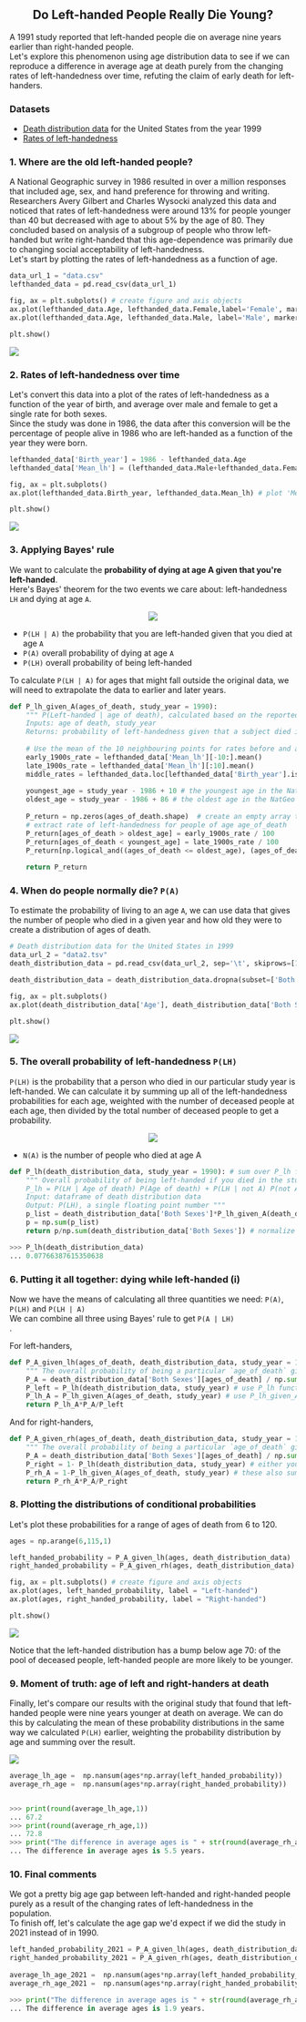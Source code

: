 <h2 align='center'>Do Left-handed People Really Die Young?</h2>


<p>A 1991 study reported that left-handed people die on average nine years earlier than right-handed people.<br>Let's explore this phenomenon using age distribution data to see if we can reproduce a difference in average age at death purely from the changing rates of left-handedness over time, refuting the claim of early death for left-handers. </p>

<h3>Datasets</h3>

- [Death distribution data](https://www.cdc.gov/nchs/data/statab/vs00199_table310.pdf) for the United States from the year 1999
- [Rates of left-handedness](https://pubmed.ncbi.nlm.nih.gov/1528408/)

<h3>1. Where are the old left-handed people?</h3>

<p>A National Geographic survey in 1986 resulted in over a million responses that included age, sex, and hand preference for throwing and writing. Researchers Avery Gilbert and Charles Wysocki analyzed this data and noticed that rates of left-handedness were around 13% for people younger than 40 but decreased with age to about 5% by the age of 80. They concluded based on analysis of a subgroup of people who throw left-handed but write right-handed that this age-dependence was primarily due to changing social acceptability of left-handedness. <br>Let's start by plotting the rates of left-handedness as a function of age.</p>

```python
data_url_1 = "data.csv"
lefthanded_data = pd.read_csv(data_url_1)

fig, ax = plt.subplots() # create figure and axis objects
ax.plot(lefthanded_data.Age, lefthanded_data.Female,label='Female', marker = 'o') # plot "Female" vs. "Age"
ax.plot(lefthanded_data.Age, lefthanded_data.Male, label='Male', marker = 'x') # plot "Male" vs. "Age"

plt.show()
```

<img src='datasets/img1.jpg'>

<h3>2. Rates of left-handedness over time</h3>

<p>Let's convert this data into a plot of the rates of left-handedness as a function of the year of birth, and average over male and female to get a single rate for both sexes.<br>Since the study was done in 1986, the data after this conversion will be the percentage of people alive in 1986 who are left-handed as a function of the year they were born.</p>

```python
lefthanded_data['Birth_year'] = 1986 - lefthanded_data.Age
lefthanded_data['Mean_lh'] = (lefthanded_data.Male+lefthanded_data.Female)/2

fig, ax = plt.subplots()
ax.plot(lefthanded_data.Birth_year, lefthanded_data.Mean_lh) # plot 'Mean_lh' vs. 'Birth_year'

plt.show()
```
<img src='datasets/img2.jpg'>

<h3>3. Applying Bayes' rule</h3>

<p>We want to calculate the <b>probability of dying at age A given that you're left-handed</b>.<br>Here's Bayes' theorem for the two events we care about: left-handedness <code>LH</code> and dying at age <code>A</code>.</p>
<p align='center'>
  <img src='datasets/formula1.jpg'>
</p>

<ul>
  <li><code>P(LH | A)</code> the probability that you are left-handed given that you died at age <code>A</code></li>
  <li><code>P(A)</code> overall probability of dying at age <code>A</code></li>
  <li><code>P(LH)</code> overall probability of being left-handed</li>
</ul>

<p>To calculate <code>P(LH | A)</code> for ages that might fall outside the original data, we will need to extrapolate the data to earlier and later years.</p>

```python
def P_lh_given_A(ages_of_death, study_year = 1990):
    """ P(Left-handed | age of death), calculated based on the reported rates of left-handedness.
    Inputs: age of death, study_year
    Returns: probability of left-handedness given that a subject died in `study_year` at age `age_of_death` """
    
    # Use the mean of the 10 neighbouring points for rates before and after the start 
    early_1900s_rate = lefthanded_data['Mean_lh'][-10:].mean()
    late_1900s_rate = lefthanded_data['Mean_lh'][:10].mean()
    middle_rates = lefthanded_data.loc[lefthanded_data['Birth_year'].isin(study_year - ages_of_death)]['Mean_lh']
    
    youngest_age = study_year - 1986 + 10 # the youngest age in the NatGeo dataset is 10
    oldest_age = study_year - 1986 + 86 # the oldest age in the NatGeo dataset is 86
    
    P_return = np.zeros(ages_of_death.shape)  # create an empty array to store the results
    # extract rate of left-handedness for people of age age_of_death
    P_return[ages_of_death > oldest_age] = early_1900s_rate / 100
    P_return[ages_of_death < youngest_age] = late_1900s_rate / 100
    P_return[np.logical_and((ages_of_death <= oldest_age), (ages_of_death >= youngest_age))] = middle_rates / 100
 
    return P_return
```

<h3>4. When do people normally die? <code>P(A)</code></h3>
<p>To estimate the probability of living to an age <code>A</code>, we can use data that gives the number of people who died in a given year and how old they were to create a distribution of ages of death.</p>

```python
# Death distribution data for the United States in 1999
data_url_2 = "data2.tsv"
death_distribution_data = pd.read_csv(data_url_2, sep='\t', skiprows=[1])

death_distribution_data = death_distribution_data.dropna(subset=['Both Sexes'])

fig, ax = plt.subplots()
ax.plot(death_distribution_data['Age'], death_distribution_data['Both Sexes']) # plot 'Both Sexes' vs. 'Age'

plt.show()
```

<img src='datasets/img33.jpg'>

<h3>5. The overall probability of left-handedness <code>P(LH)</code></h3>
<p><code>P(LH)</code> is the probability that a person who died in our particular study year is left-handed. We can calculate it by summing up all of the left-handedness probabilities for each age, weighted with the number of deceased people at each age, then divided by the total number of deceased people to get a probability.</p>
<p align='center'>
  <img src='datasets/formula.jpg'>
</p>

<ul>
  <li><code>N(A)</code> is the number of people who died at age A</li>
</ul>

```python
def P_lh(death_distribution_data, study_year = 1990): # sum over P_lh for each age group
    """ Overall probability of being left-handed if you died in the study year
    P_lh = P(LH | Age of death) P(Age of death) + P(LH | not A) P(not A) = sum over ages 
    Input: dataframe of death distribution data
    Output: P(LH), a single floating point number """
    p_list = death_distribution_data['Both Sexes']*P_lh_given_A(death_distribution_data['Age'], study_year)
    p = np.sum(p_list)
    return p/np.sum(death_distribution_data['Both Sexes']) # normalize to total number of people in distribution

>>> P_lh(death_distribution_data)
... 0.07766387615350638
```

<h3>6. Putting it all together: dying while left-handed (i)</h3>
<p>Now we have the means of calculating all three quantities we need: <code>P(A)</code>, <code>P(LH)</code> and <code>P(LH | A)</code><br>We can combine all three using Bayes' rule to get <code>P(A | LH)</code><br>.</p>

<p>For left-handers, </p>

```python
def P_A_given_lh(ages_of_death, death_distribution_data, study_year = 1990):
    """ The overall probability of being a particular `age_of_death` given that you're left-handed """
    P_A = death_distribution_data['Both Sexes'][ages_of_death] / np.sum(death_distribution_data['Both Sexes'])
    P_left = P_lh(death_distribution_data, study_year) # use P_lh function to get probability of left-handedness overall
    P_lh_A = P_lh_given_A(ages_of_death, study_year) # use P_lh_given_A to get probability of left-handedness for a certain age
    return P_lh_A*P_A/P_left
```
<p>And for right-handers, </p>

```python
def P_A_given_rh(ages_of_death, death_distribution_data, study_year = 1990):
    """ The overall probability of being a particular `age_of_death` given that you're right-handed """
    P_A = death_distribution_data['Both Sexes'][ages_of_death] / np.sum(death_distribution_data['Both Sexes'])
    P_right = 1- P_lh(death_distribution_data, study_year) # either you're left-handed or right-handed, so these sum to 1
    P_rh_A = 1-P_lh_given_A(ages_of_death, study_year) # these also sum to 1 
    return P_rh_A*P_A/P_right
```

<h3>8. Plotting the distributions of conditional probabilities</h3>
<p>Let's plot these probabilities for a range of ages of death from 6 to 120.</p>

```python
ages = np.arange(6,115,1)

left_handed_probability = P_A_given_lh(ages, death_distribution_data)
right_handed_probability = P_A_given_rh(ages, death_distribution_data)

fig, ax = plt.subplots() # create figure and axis objects
ax.plot(ages, left_handed_probability, label = "Left-handed")
ax.plot(ages, right_handed_probability, label = "Right-handed")

plt.show()
```
<img src='datasets/img4.jpg'>

<p>Notice that the left-handed distribution has a bump below age 70: of the pool of deceased people, left-handed people are more likely to be younger. </p>

<h3>9. Moment of truth: age of left and right-handers at death</h3>
<p>Finally, let's compare our results with the original study that found that left-handed people were nine years younger at death on average. We can do this by calculating the mean of these probability distributions in the same way we calculated <code>P(LH)</code> earlier, weighting the probability distribution by age and summing over the result.</p>

<img src='datasets/formula4.jpg'>

```python
average_lh_age =  np.nansum(ages*np.array(left_handed_probability))
average_rh_age =  np.nansum(ages*np.array(right_handed_probability))


>>> print(round(average_lh_age,1))
... 67.2
>>> print(round(average_rh_age,1))
... 72.8
>>> print("The difference in average ages is " + str(round(average_rh_age - average_lh_age, 1)) + " years.")
... The difference in average ages is 5.5 years.
```
<h3>10. Final comments</h3>
<p>We got a pretty big age gap between left-handed and right-handed people purely as a result of the changing rates of left-handedness in the population.<br>To finish off, let's calculate the age gap we'd expect if we did the study in 2021 instead of in 1990.</p>

```python
left_handed_probability_2021 = P_A_given_lh(ages, death_distribution_data, study_year = 2021)
right_handed_probability_2021 = P_A_given_rh(ages, death_distribution_data, study_year = 2021)
    
average_lh_age_2021 =  np.nansum(ages*np.array(left_handed_probability_2021))
average_rh_age_2021 =  np.nansum(ages*np.array(right_handed_probability_2021))

>>> print("The difference in average ages is " + str(round(average_rh_age_2021 - average_lh_age_2021, 1)) + " years.")
... The difference in average ages is 1.9 years.
```

